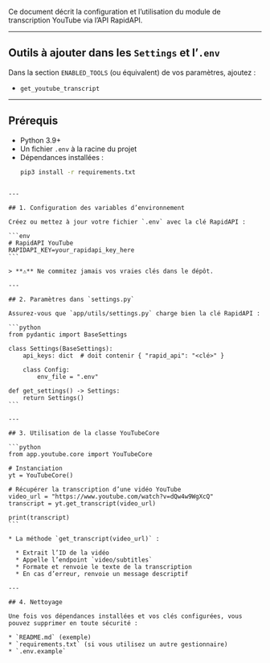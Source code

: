 Ce document décrit la configuration et l’utilisation du module de transcription YouTube via l’API RapidAPI.

---

## Outils à ajouter dans les `Settings` et l’`.env`

Dans la section `ENABLED_TOOLS` (ou équivalent) de vos paramètres, ajoutez :
- `get_youtube_transcript`

---

## Prérequis

- Python 3.9+  
- Un fichier `.env` à la racine du projet  
- Dépendances installées :  
  ```bash
  pip3 install -r requirements.txt
````

---

## 1. Configuration des variables d’environnement

Créez ou mettez à jour votre fichier `.env` avec la clé RapidAPI :

```env
# RapidAPI YouTube
RAPIDAPI_KEY=your_rapidapi_key_here
```

> **⚠️** Ne commitez jamais vos vraies clés dans le dépôt.

---

## 2. Paramètres dans `settings.py`

Assurez-vous que `app/utils/settings.py` charge bien la clé RapidAPI :

```python
from pydantic import BaseSettings

class Settings(BaseSettings):
    api_keys: dict  # doit contenir { "rapid_api": "<clé>" }

    class Config:
        env_file = ".env"

def get_settings() -> Settings:
    return Settings()
```

---

## 3. Utilisation de la classe YouTubeCore

```python
from app.youtube.core import YouTubeCore

# Instanciation
yt = YouTubeCore()

# Récupérer la transcription d’une vidéo YouTube
video_url = "https://www.youtube.com/watch?v=dQw4w9WgXcQ"
transcript = yt.get_transcript(video_url)

print(transcript)
```

* La méthode `get_transcript(video_url)` :

  * Extrait l’ID de la vidéo
  * Appelle l’endpoint `video/subtitles`
  * Formate et renvoie le texte de la transcription
  * En cas d’erreur, renvoie un message descriptif

---

## 4. Nettoyage

Une fois vos dépendances installées et vos clés configurées, vous pouvez supprimer en toute sécurité :

* `README.md` (exemple)
* `requirements.txt` (si vous utilisez un autre gestionnaire)
* `.env.example`